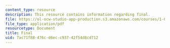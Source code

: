 ```yaml
---
content_type: resource
description: This resource contains information regarding final.
file: https://ol-ocw-studio-app-production.s3.amazonaws.com/courses/1-00-introduction-to-computers-and-engineering-problem-solving-spring-2012/7ac71f88476cd6ecc93742f54d8cd712_MIT1_00S12_Final_F10.pdf
file_type: application/pdf
resourcetype: Document
title: Final
uid: 7ac71f88-476c-d6ec-c937-42f54d8cd712
---
```


